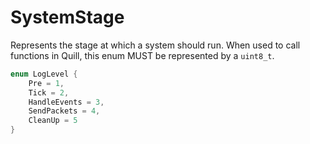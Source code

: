 # SystemStage

Represents the stage at which a system should run. When used to call functions in Quill, this enum MUST be represented by a `uint8_t`.

```C
enum LogLevel {
    Pre = 1,
    Tick = 2,
    HandleEvents = 3,
    SendPackets = 4,
    CleanUp = 5
}
```